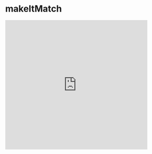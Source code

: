 # makeItMatch

<iframe src="https://zwd0h.csb.app/" width="450" height="410" frameborder="0" scrolling="no"> </iframe>
